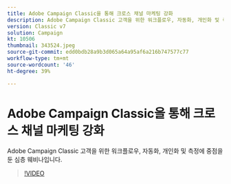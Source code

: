 ```yaml
---
title: Adobe Campaign Classic을 통해 크로스 채널 마케팅 강화
description: Adobe Campaign Classic 고객을 위한 워크플로우, 자동화, 개인화 및 측정에 중점을 둔 심층 웨비나입니다.
version: Classic v7
solution: Campaign
kt: 10506
thumbnail: 343524.jpeg
source-git-commit: edd0bdb28a9b3d065a64a95af6a216b747577c77
workflow-type: tm+mt
source-wordcount: '46'
ht-degree: 39%

---
```


# Adobe Campaign Classic을 통해 크로스 채널 마케팅 강화

Adobe Campaign Classic 고객을 위한 워크플로우, 자동화, 개인화 및 측정에 중점을 둔 심층 웨비나입니다.

>[!VIDEO](https://video.tv.adobe.com/v/343524/?quality=12&learn=on)
